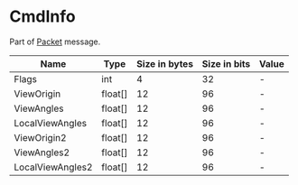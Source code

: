 # CmdInfo

Part of [Packet](/messages/packet.md) message.

| Name | Type | Size in bytes | Size in bits | Value |
| --- | --- | --- | --- | --- |
| Flags | int | 4 | 32 | - |
| ViewOrigin | float[] | 12 | 96 | - |
| ViewAngles | float[] | 12 | 96 | - |
| LocalViewAngles | float[] | 12 | 96 | - |
| ViewOrigin2 | float[] | 12 | 96 | - |
| ViewAngles2 | float[] | 12 | 96 | - |
| LocalViewAngles2 | float[] | 12 | 96 | - |
